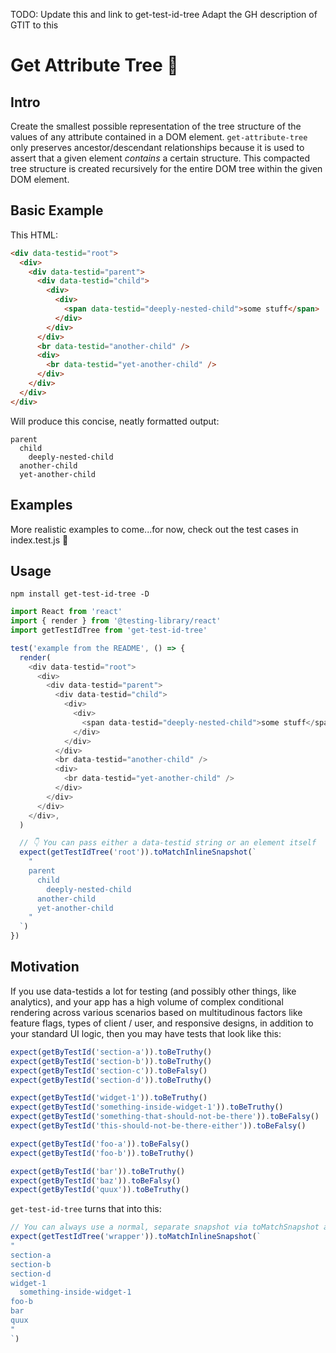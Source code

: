 TODO: Update this and link to get-test-id-tree
Adapt the GH description of GTIT to this

# Get Attribute Tree 🌳

## Intro

Create the smallest possible representation of the tree structure of the values of any attribute contained in a DOM element. `get-attribute-tree` only preserves ancestor/descendant relationships because it is used to assert that a given element _contains_ a certain structure. This compacted tree structure is created recursively for the entire DOM tree within the given DOM element.

## Basic Example

This HTML:

```html
<div data-testid="root">
  <div>
    <div data-testid="parent">
      <div data-testid="child">
        <div>
          <div>
            <span data-testid="deeply-nested-child">some stuff</span>
          </div>
        </div>
      </div>
      <br data-testid="another-child" />
      <div>
        <br data-testid="yet-another-child" />
      </div>
    </div>
  </div>
</div>
```

Will produce this concise, neatly formatted output:

```
parent
  child
    deeply-nested-child
  another-child
  yet-another-child
```

## Examples

More realistic examples to come...for now, check out the test cases in index.test.js 🙂

## Usage

```
npm install get-test-id-tree -D
```

```js
import React from 'react'
import { render } from '@testing-library/react'
import getTestIdTree from 'get-test-id-tree'

test('example from the README', () => {
  render(
    <div data-testid="root">
      <div>
        <div data-testid="parent">
          <div data-testid="child">
            <div>
              <div>
                <span data-testid="deeply-nested-child">some stuff</span>
              </div>
            </div>
          </div>
          <br data-testid="another-child" />
          <div>
            <br data-testid="yet-another-child" />
          </div>
        </div>
      </div>
    </div>,
  )

  // 👇 You can pass either a data-testid string or an element itself
  expect(getTestIdTree('root')).toMatchInlineSnapshot(`
    "
    parent
      child
        deeply-nested-child
      another-child
      yet-another-child
    "
  `)
})
```

## Motivation

If you use data-testids a lot for testing (and possibly other things, like analytics), and your app has a high volume of complex conditional rendering across various scenarios based on multitudinous factors like feature flags, types of client / user, and responsive designs, in addition to your standard UI logic, then you may have tests that look like this:

```js
expect(getByTestId('section-a')).toBeTruthy()
expect(getByTestId('section-b')).toBeTruthy()
expect(getByTestId('section-c')).toBeFalsy()
expect(getByTestId('section-d')).toBeTruthy()

expect(getByTestId('widget-1')).toBeTruthy()
expect(getByTestId('something-inside-widget-1')).toBeTruthy()
expect(getByTestId('something-that-should-not-be-there')).toBeFalsy()
expect(getByTestId('this-should-not-be-there-either')).toBeFalsy()

expect(getByTestId('foo-a')).toBeFalsy()
expect(getByTestId('foo-b')).toBeTruthy()

expect(getByTestId('bar')).toBeTruthy()
expect(getByTestId('baz')).toBeFalsy()
expect(getByTestId('quux')).toBeTruthy()
```

`get-test-id-tree` turns that into this:

```js
// You can always use a normal, separate snapshot via toMatchSnapshot also
expect(getTestIdTree('wrapper')).toMatchInlineSnapshot(`
"
section-a
section-b
section-d
widget-1
  something-inside-widget-1
foo-b
bar
quux
"
`)
```
